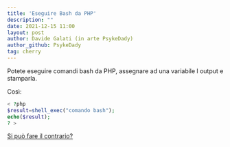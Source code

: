 ```yaml
---
title: 'Eseguire Bash da PHP'
description: ""
date: 2021-12-15 11:00
layout: post
author: Davide Galati (in arte PsykeDady)
author_github: PsykeDady
tag: cherry
---
```


Potete eseguire comandi bash da PHP, assegnare ad una variabile l output e stamparla.  

Così:

```php
< ?php
$result=shell_exec("comando bash");
echo($result);
? >
```

[Si può fare il contrario?](https://feed.linuxpeople.org/posts/php-da-bash)
